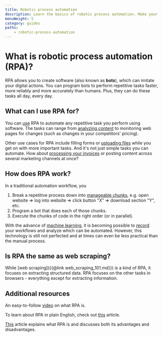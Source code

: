 ```yaml
---
title: Robotic process automation
description: Learn the basics of robotic process automation. Make your processes on the web and other software more efficient by automating repetitive tasks.
menuWeight: 5
category: guides
paths:
    - robotic-process-automation
---
```


# [](#what-is-robotic-process-automation-rpa) What is robotic process automation (RPA)?

RPA allows you to create software (also known as **bots**), which can imitate your digital actions. You can program bots to perform repetitive tasks faster, more reliably and more accurately than humans. Plus, they can do these tasks all day, every day.

## [](#what-can-i-use-rpa-for) What can I use RPA for?

You can [use](https://apify.com/use-cases/rpa) RPA to automate any repetitive task you perform using software. The tasks can range from [analyzing content](https://apify.com/jakubbalada/content-checker) to monitoring web pages for changes (such as changes in your competitors' pricing). 

Other use cases for RPA include filling forms or [uploading files](https://apify.com/lukaskrivka/google-sheets) while you get on with more important tasks. And it's not just simple tasks you can automate. How about [processing your invoices](https://apify.com/katerinahronik/toggl-invoice-download) or posting content across several marketing channels at once?

## [](#how-does-rpa-work) How does RPA work?

In a traditional automation workflow, you

1. Break a repetitive process down into [manageable chunks](https://kissflow.com/workflow/workflow-automation/an-8-step-checklist-to-get-your-workflow-ready-for-automation/), e.g. open website => log into website => click button "X" => download section "Y", etc.
2. Program a bot that does each of those chunks.
3. Execute the chunks of code in the right order (or in parallel).

With the advance of [machine learning](https://en.wikipedia.org/wiki/Machine_learning), it is becoming possible to [record](https://www.nice.com/rpa/rpa-guide/process-recorder-function-in-rpa/) your workflows and analyze which can be automated. However, this technology is still not perfected and at times can even be less practical than the manual process.

## [](#is-rpa-the-same-as-web-scraping) Is RPA the same as web scraping?

While [web scraping]({{@link web_scraping_101.md}}) is a kind of RPA, it focuses on extracting structured data. RPA focuses on the other tasks in browsers - everything except for extracting information.

## [](#additional-resources) Additional resources

An easy-to-follow [video](https://www.youtube.com/watch?v=9URSbTOE4YI) on what RPA is.

To learn about RPA in plain English, check out [this](https://enterprisersproject.com/article/2019/5/rpa-robotic-process-automation-how-explain) article.

[This](https://www.cio.com/article/3236451/what-is-rpa-robotic-process-automation-explained.html) article explains what RPA is and discusses both its advantages and disadvantages.
